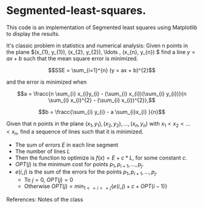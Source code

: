 # Segmented-least-squares.
This code is an implementation of Segmented least squares using Matplotlib to display the results.

It's classic problem in statistics and numerical analysis:
    Given n points in the plane $(x_{1}, y_{1}), (x_{2}, y_{2}), \ldots , (x_{n}, y_{n}) $
    find a line $y = ax + b$ such that the mean square error is minimized.

  $$SSE = \sum_{i=1}^{n} (y = ax + b)^{2}$$

  and the error is minimized when

  $$a = \fracc{n \sum_{i} x_{i}y_{i} - (\sum_{i} x_{i})(\sum_{i} y_{i})}{n \sum_{i} x_{i}^{2} - (\sum_{i} x_{i})^{2}},$$
    
  $$b = \fracc{\sum_{i} y_{i} - a \sum_{i}x_{i} }{n}$$

    
  Given that n points in the plane $(x_{1}, y_{1}), (x_{2}, y_{2}), \ldots , (x_{n}, y_{n})$
  with $x_{1} < x_{2} < \ldots < x_{n}$, find a sequence of lines such that it is minimized.
    
  + The sum of errors $E$ in each line segment
  + The number of lines $L$
  + Then the function to optimize is $f(x)= E + c * L$, for some constant $c$.
  + $OPT(j)$ is the minimum cost for points $p_{1}, p_{i+1}, \ldots , p_{j}.$
  + $e(i,j)$ is the sum of the errors for the points $p_{1}, p_{i+1}, \ldots , p_{j}.$
    - To $j = 0$, $OPT(j) = 0$
    - Otherwise $OPT(j) = min_{1 <= i <= j} \{ e(i,j) + c + OPT(i-1)\}$

References:
  Notes of the class

